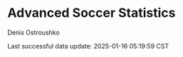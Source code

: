 # Advanced Soccer Statistics
Denis Ostroushko

<!-- gfm -->

Last successful data update: 2025-01-16 05:19:59 CST
